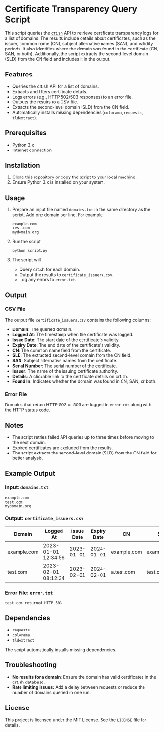 # Certificate Transparency Query Script

This script queries the [crt.sh](https://crt.sh/) API to retrieve certificate transparency logs for a list of domains. The results include details about certificates, such as the issuer, common name (CN), subject alternative names (SAN), and validity periods. It also identifies where the domain was found in the certificate (CN, SAN, or both). Additionally, the script extracts the second-level domain (SLD) from the CN field and includes it in the output.

## Features

- Queries the crt.sh API for a list of domains.
- Extracts and filters certificate details.
- Logs errors (e.g., HTTP 502/503 responses) to an error file.
- Outputs the results to a CSV file.
- Extracts the second-level domain (SLD) from the CN field.
- Automatically installs missing dependencies (`colorama`, `requests`, `tldextract`).

## Prerequisites

- Python 3.x
- Internet connection

## Installation

1. Clone this repository or copy the script to your local machine.
2. Ensure Python 3.x is installed on your system.

## Usage

1. Prepare an input file named `domains.txt` in the same directory as the script. Add one domain per line. For example:
   ```
   example.com
   test.com
   mydomain.org
   ```

2. Run the script:
   ```bash
   python script.py
   ```

3. The script will:
   - Query crt.sh for each domain.
   - Output the results to `certificate_issuers.csv`.
   - Log any errors to `error.txt`.

## Output

### CSV File
The output file `certificate_issuers.csv` contains the following columns:

- **Domain**: The queried domain.
- **Logged At**: The timestamp when the certificate was logged.
- **Issue Date**: The start date of the certificate's validity.
- **Expiry Date**: The end date of the certificate's validity.
- **CN**: The common name field from the certificate.
- **SLD**: The extracted second-level domain from the CN field.
- **SAN**: Subject alternative names from the certificate.
- **Serial Number**: The serial number of the certificate.
- **Issuer**: The name of the issuing certificate authority.
- **Details**: A clickable link to the certificate details on crt.sh.
- **Found In**: Indicates whether the domain was found in CN, SAN, or both.

### Error File
Domains that return HTTP 502 or 503 are logged in `error.txt` along with the HTTP status code.

## Notes

- The script retries failed API queries up to three times before moving to the next domain.
- Expired certificates are excluded from the results.
- The script extracts the second-level domain (SLD) from the CN field for better analysis.

## Example Output

### Input: `domains.txt`
```
example.com
test.com
mydomain.org
```

### Output: `certificate_issuers.csv`
| Domain       | Logged At           | Issue Date  | Expiry Date | CN         | SLD        | SAN               | Serial Number | Issuer               | Details                      | Found In |
|--------------|---------------------|-------------|-------------|------------|------------|-------------------|---------------|----------------------|------------------------------|----------|
| example.com  | 2023-01-01 12:34:56 | 2023-01-01  | 2024-01-01  | example.com | example.com | www.example.com   | 1234567890    | Let's Encrypt        | [crt.sh](https://crt.sh/?id=12345) | CN, SAN |
| test.com     | 2023-02-01 08:12:34 | 2023-02-01  | 2024-02-01  | a.test.com  | test.com    | www.test.com      | 0987654321    | DigiCert Inc         | [crt.sh](https://crt.sh/?id=67890) | CN      |

### Error File: `error.txt`
```
test.com returned HTTP 503
```

## Dependencies

- `requests`
- `colorama`
- `tldextract`

The script automatically installs missing dependencies.

## Troubleshooting

- **No results for a domain:** Ensure the domain has valid certificates in the crt.sh database.
- **Rate limiting issues:** Add a delay between requests or reduce the number of domains queried in one run.

## License

This project is licensed under the MIT License. See the `LICENSE` file for details.

